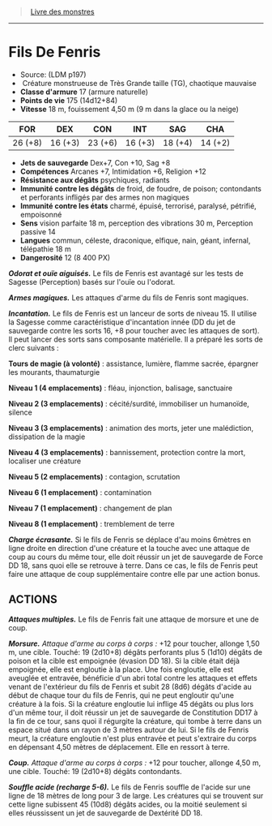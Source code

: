 ﻿> [Livre des monstres](tome_of_beasts.md)

---

# Fils De Fenris

- Source: (LDM p197)
-  Créature monstrueuse de Très Grande taille (TG), chaotique mauvaise
- **Classe d'armure** 17 (armure naturelle)
- **Points de vie** 175 (14d12+84)
- **Vitesse** 18 m, fouissement 4,50 m (9 m dans la glace ou la neige)

|FOR|DEX|CON|INT|SAG|CHA|
|---|---|---|---|---|---|
|26 (+8)|16 (+3)|23 (+6)|16 (+3)|18 (+4)|14 (+2)|

- **Jets de sauvegarde** Dex+7, Con +10, Sag +8
- **Compétences** Arcanes +7, Intimidation +6, Religion +12
- **Résistance aux dégâts** psychiques, radiants
- **Immunité contre les dégâts** de froid, de foudre, de poison; contondants et perforants infligés par des armes non magiques
- **Immunité contre les états** charmé, épuisé, terrorisé, paralysé, pétrifié, empoisonné
- **Sens** vision parfaite 18 m, perception des vibrations 30 m, Perception passive 14
- **Langues** commun, céleste, draconique, elfique, nain, géant, infernal, télépathie 18 m
- **Dangerosité** 12 (8 400 PX)

**_Odorat et ouïe aiguisés._** Le fils de Fenris est avantagé sur les tests de Sagesse (Perception) basés sur l'ouïe ou l'odorat.

**_Armes magiques._** Les attaques d'arme du fils de Fenris sont magiques.

**_Incantation._** Le fils de Fenris est un lanceur de sorts de niveau 15. Il utilise la Sagesse comme caractéristique d'incantation innée (DD du jet de sauvegarde contre les sorts 16, +8 pour toucher avec les attaques de sort). Il peut lancer des sorts sans composante matérielle. Il a préparé les sorts de clerc suivants :

**Tours de magie (à volonté)** : assistance, lumière, flamme sacrée, épargner les mourants, thaumaturgie

**Niveau 1 (4 emplacements)** : fléau, injonction, balisage, sanctuaire

**Niveau 2 (3 emplacements)** : cécité/surdité, immobiliser un humanoïde, silence

**Niveau 3 (3 emplacements)** : animation des morts, jeter une malédiction, dissipation de la magie

**Niveau 4 (3 emplacements)** : bannissement, protection contre la mort, localiser une créature

**Niveau 5 (2 emplacements)** : contagion, scrutation

**Niveau 6 (1 emplacement)** : contamination

**Niveau 7 (1 emplacement)** : changement de plan

**Niveau 8 (1 emplacement)** : tremblement de terre

**_Charge écrasante._** Si le fils de Fenris se déplace d'au moins 6mètres en ligne droite en direction d'une créature et la touche avec une attaque de coup au cours du même tour, elle doit réussir un jet de sauvegarde de Force DD 18, sans quoi elle se retrouve à terre. Dans ce cas, le fils de Fenris peut faire une attaque de coup supplémentaire contre elle par une action bonus.

## ACTIONS

**_Attaques multiples._** Le fils de Fenris fait une attaque de morsure et une de coup.

**_Morsure._** _Attaque d'arme au corps à corps :_ +12 pour toucher, allonge 1,50 m, une cible. Touché: 19 (2d10+8) dégâts perforants plus 5 (1d10) dégâts de poison et la cible est empoignée (évasion DD 18). Si la cible était déjà empoignée, elle est engloutie à la place. Une fois engloutie, elle est aveuglée et entravée, bénéficie d'un abri total contre les attaques et effets venant de l'extérieur du fils de Fenris et subit 28 (8d6) dégâts d'acide au début de chaque tour du fils de Fenris, qui ne peut engloutir qu'une créature à la fois. Si la créature engloutie lui inflige 45 dégâts ou plus lors d'un même tour, il doit réussir un jet de sauvegarde de Constitution DD17 à la fin de ce tour, sans quoi il régurgite la créature, qui tombe à terre dans un espace situé dans un rayon de 3 mètres autour de lui. Si le fils de Fenris meurt, la créature engloutie n'est plus entravée et peut s'extraire du corps en dépensant 4,50 mètres de déplacement. Elle en ressort à terre.

**_Coup._** _Attaque d'arme au corps à corps :_ +12 pour toucher, allonge 4,50 m, une cible. Touché: 19 (2d10+8) dégâts contondants.

**_Souffle acide (recharge 5-6)._** Le fils de Fenris souffle de l'acide sur une ligne de 18 mètres de long pour 3 de large. Les créatures qui se trouvent sur cette ligne subissent 45 (10d8) dégâts acides, ou la moitié seulement si elles réussissent un jet de sauvegarde de Dextérité DD 18.

